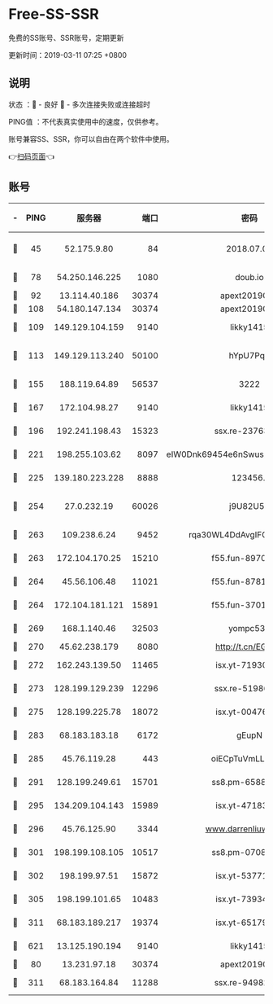 # Free-SS-SSR

免费的SS账号、SSR账号，定期更新

更新时间：2019-03-11 07:25 +0800

## 说明

状态     ：🙂 - 良好 🙁 - 多次连接失败或连接超时

PING值   ：不代表真实使用中的速度，仅供参考。

账号兼容SS、SSR，你可以自由在两个软件中使用。

👉[扫码页面](https://liesauer.github.io/Free-SS-SSR/)👈

## 账号

|-|PING|服务器|端口|密码|加密方式|区域|
|:----:|:----:|:-----:|-----:|:----:|:----:|:----:|
|🙂|45|52.175.9.80|84|2018.07.07|chacha20-ietf-poly1305|HK|
|🙂|78|54.250.146.225|1080|doub.io|aes-256-cfb|JP|
|🙂|92|13.114.40.186|30374|apext2019006|chacha20|JP|
|🙂|108|54.180.147.134|30374|apext2019006|chacha20|KR|
|🙂|109|149.129.104.159|9140|likky1415|aes-256-cfb|HK|
|🙂|113|149.129.113.240|50100|hYpU7PqP|chacha20-ietf-poly1305|CN|
|🙂|155|188.119.64.89|56537|3222|aes-256-cfb|RU|
|🙂|167|172.104.98.27|9140|likky1415|aes-256-cfb|JP|
|🙂|196|192.241.198.43|15323|ssx.re-23763475|aes-256-cfb|US|
|🙂|221|198.255.103.62|8097|eIW0Dnk69454e6nSwuspv9DmS201tQ0D|aes-256-cfb|US|
|🙂|225|139.180.223.228|8888|123456..|aes-256-cfb|JP|
|🙂|254|27.0.232.19|60026|j9U82U53|xchacha20-ietf-poly1305|HK|
|🙂|263|109.238.6.24|9452|rqa30WL4DdAvgIFG6Fs3znzTa|aes-256-cfb|FR|
|🙂|263|172.104.170.25|15210|f55.fun-89704073|aes-256-cfb|SG|
|🙂|264|45.56.106.48|11021|f55.fun-87816355|aes-256-cfb|US|
|🙂|264|172.104.181.121|15891|f55.fun-37015759|aes-256-cfb|SG|
|🙂|269|168.1.140.46|32503|yompc535|aes-256-cfb|AU|
|🙂|270|45.62.238.179|8080|http://t.cn/EGJIyrl|rc4-md5|CA|
|🙂|272|162.243.139.50|11465|isx.yt-71930658|aes-256-cfb|US|
|🙂|273|128.199.129.239|12296|ssx.re-51986565|aes-256-cfb|SG|
|🙂|275|128.199.225.78|18072|isx.yt-00476269|aes-256-cfb|SG|
|🙂|283|68.183.183.18|6172|gEupN|aes-256-cfb|SG|
|🙂|285|45.76.119.28|443|oiECpTuVmLLxk4Ts|aes-256-cfb|AU|
|🙂|291|128.199.249.61|15701|ss8.pm-65889965|aes-256-cfb|SG|
|🙂|295|134.209.104.143|15989|isx.yt-47183662|aes-256-cfb|SG|
|🙂|296|45.76.125.90|3344|www.darrenliuwei.com|aes-256-cfb|AU|
|🙂|301|198.199.108.105|10517|ss8.pm-07082945|aes-256-cfb|US|
|🙂|302|198.199.97.51|15872|isx.yt-53771202|aes-256-cfb|US|
|🙂|305|198.199.101.65|10483|isx.yt-73934395|aes-256-cfb|US|
|🙂|311|68.183.189.217|19374|isx.yt-65179511|aes-256-cfb|SG|
|🙂|621|13.125.190.194|9140|likky1415|aes-256-cfb|KR|
|🙂|80|13.231.97.18|30374|apext2019006|chacha20|JP|
|🙂|311|68.183.164.84|11288|ssx.re-94982417|aes-256-cfb|US|
